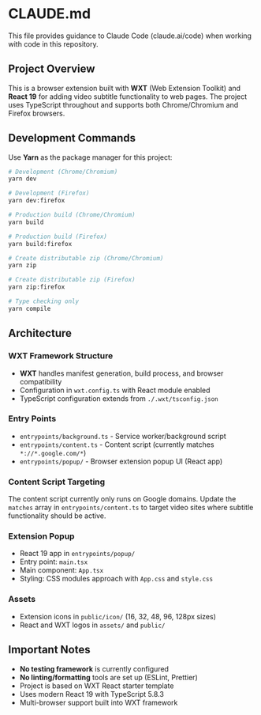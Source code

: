 # CLAUDE.md

This file provides guidance to Claude Code (claude.ai/code) when working with code in this repository.

## Project Overview

This is a browser extension built with **WXT** (Web Extension Toolkit) and **React 19** for adding video subtitle functionality to web pages. The project uses TypeScript throughout and supports both Chrome/Chromium and Firefox browsers.

## Development Commands

Use **Yarn** as the package manager for this project:

```bash
# Development (Chrome/Chromium)
yarn dev

# Development (Firefox)
yarn dev:firefox

# Production build (Chrome/Chromium)
yarn build

# Production build (Firefox)
yarn build:firefox

# Create distributable zip (Chrome/Chromium)
yarn zip

# Create distributable zip (Firefox)
yarn zip:firefox

# Type checking only
yarn compile
```

## Architecture

### WXT Framework Structure
- **WXT** handles manifest generation, build process, and browser compatibility
- Configuration in `wxt.config.ts` with React module enabled
- TypeScript configuration extends from `./.wxt/tsconfig.json`

### Entry Points
- `entrypoints/background.ts` - Service worker/background script
- `entrypoints/content.ts` - Content script (currently matches `*://*.google.com/*`)
- `entrypoints/popup/` - Browser extension popup UI (React app)

### Content Script Targeting
The content script currently only runs on Google domains. Update the `matches` array in `entrypoints/content.ts` to target video sites where subtitle functionality should be active.

### Extension Popup
- React 19 app in `entrypoints/popup/`
- Entry point: `main.tsx`
- Main component: `App.tsx`
- Styling: CSS modules approach with `App.css` and `style.css`

### Assets
- Extension icons in `public/icon/` (16, 32, 48, 96, 128px sizes)
- React and WXT logos in `assets/` and `public/`

## Important Notes

- **No testing framework** is currently configured
- **No linting/formatting** tools are set up (ESLint, Prettier)
- Project is based on WXT React starter template
- Uses modern React 19 with TypeScript 5.8.3
- Multi-browser support built into WXT framework